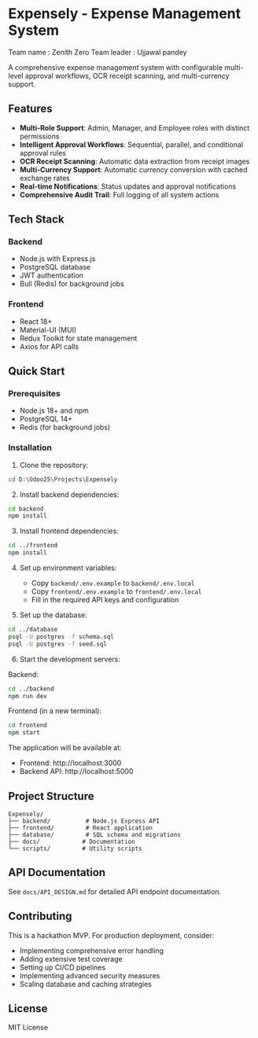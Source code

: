 # Expensely - Expense Management System

Team name : Zenith Zero
Team leader : Ujjawal pandey

A comprehensive expense management system with configurable multi-level approval workflows, OCR receipt scanning, and multi-currency support.

## Features

- **Multi-Role Support**: Admin, Manager, and Employee roles with distinct permissions
- **Intelligent Approval Workflows**: Sequential, parallel, and conditional approval rules
- **OCR Receipt Scanning**: Automatic data extraction from receipt images
- **Multi-Currency Support**: Automatic currency conversion with cached exchange rates
- **Real-time Notifications**: Status updates and approval notifications
- **Comprehensive Audit Trail**: Full logging of all system actions

## Tech Stack

### Backend
- Node.js with Express.js
- PostgreSQL database
- JWT authentication
- Bull (Redis) for background jobs

### Frontend
- React 18+
- Material-UI (MUI)
- Redux Toolkit for state management
- Axios for API calls

## Quick Start

### Prerequisites
- Node.js 18+ and npm
- PostgreSQL 14+
- Redis (for background jobs)

### Installation

1. Clone the repository:
```bash
cd D:\Odoo25\Projects\Expensely
```

2. Install backend dependencies:
```bash
cd backend
npm install
```

3. Install frontend dependencies:
```bash
cd ../frontend
npm install
```

4. Set up environment variables:
   - Copy `backend/.env.example` to `backend/.env.local`
   - Copy `frontend/.env.example` to `frontend/.env.local`
   - Fill in the required API keys and configuration

5. Set up the database:
```bash
cd ../database
psql -U postgres -f schema.sql
psql -U postgres -f seed.sql
```

6. Start the development servers:

Backend:
```bash
cd ../backend
npm run dev
```

Frontend (in a new terminal):
```bash
cd frontend
npm start
```

The application will be available at:
- Frontend: http://localhost:3000
- Backend API: http://localhost:5000

## Project Structure

```
Expensely/
├── backend/          # Node.js Express API
├── frontend/         # React application
├── database/         # SQL schema and migrations
├── docs/            # Documentation
└── scripts/         # Utility scripts
```

## API Documentation

See `docs/API_DESIGN.md` for detailed API endpoint documentation.

## Contributing

This is a hackathon MVP. For production deployment, consider:
- Implementing comprehensive error handling
- Adding extensive test coverage
- Setting up CI/CD pipelines
- Implementing advanced security measures
- Scaling database and caching strategies

## License

MIT License


